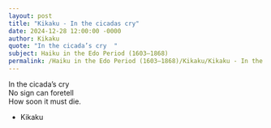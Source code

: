 ```yaml
---
layout: post
title: "Kikaku - In the cicadas cry"
date: 2024-12-28 12:00:00 -0000
author: Kikaku
quote: "In the cicada’s cry  "
subject: Haiku in the Edo Period (1603–1868)
permalink: /Haiku in the Edo Period (1603–1868)/Kikaku/Kikaku - In the cicadas cry
---
```


In the cicada’s cry  
        No sign can foretell  
        How soon it must die.

- Kikaku
